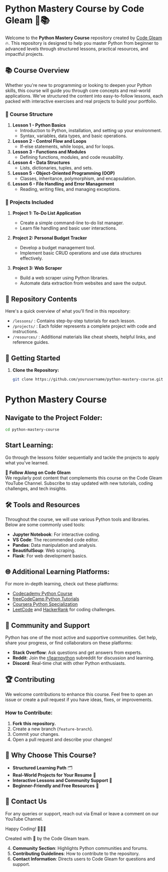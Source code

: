 # Python Mastery Course by Code Gleam 🎥📚

Welcome to the **Python Mastery Course** repository created by [Code Gleam](https://www.youtube.com/channel/CodeGleam) 🔥. This repository is designed to help you master Python from beginner to advanced levels through structured lessons, practical resources, and impactful projects.

## 📚 Course Overview
Whether you're new to programming or looking to deepen your Python skills, this course will guide you through core concepts and real-world applications. We've structured the content into easy-to-follow lessons, each packed with interactive exercises and real projects to build your portfolio.

### 📅 Course Structure
1. **Lesson 1 - Python Basics**
   - Introduction to Python, installation, and setting up your environment.
   - Syntax, variables, data types, and basic operations.
2. **Lesson 2 - Control Flow and Loops**
   - If-else statements, while loops, and for loops.
3. **Lesson 3 - Functions and Modules**
   - Defining functions, modules, and code reusability.
4. **Lesson 4 - Data Structures**
   - Lists, dictionaries, tuples, and sets.
5. **Lesson 5 - Object-Oriented Programming (OOP)**
   - Classes, inheritance, polymorphism, and encapsulation.
6. **Lesson 6 - File Handling and Error Management**
   - Reading, writing files, and managing exceptions.

### 🎯 Projects Included
1. **Project 1: To-Do List Application**
   - Create a simple command-line to-do list manager.
   - Learn file handling and basic user interactions.

2. **Project 2: Personal Budget Tracker**
   - Develop a budget management tool.
   - Implement basic CRUD operations and use data structures effectively.

3. **Project 3: Web Scraper**
   - Build a web scraper using Python libraries.
   - Automate data extraction from websites and save the output.

## 📁 Repository Contents
Here's a quick overview of what you'll find in this repository:

- `/lessons/` : Contains step-by-step tutorials for each lesson.
- `/projects/` : Each folder represents a complete project with code and instructions.
- `/resources/` : Additional materials like cheat sheets, helpful links, and reference guides.

## 🚀 Getting Started
1. **Clone the Repository:**
   ```bash
   git clone https://github.com/yourusername/python-mastery-course.git

# Python Mastery Course

## Navigate to the Project Folder:
```bash
cd python-mastery-course
```

## Start Learning:
Go through the lessons folder sequentially and tackle the projects to apply what you've learned.

🎥 **Follow Along on Code Gleam**  
We regularly post content that complements this course on the Code Gleam YouTube Channel. Subscribe to stay updated with new tutorials, coding challenges, and tech insights.

## 🛠 Tools and Resources
Throughout the course, we will use various Python tools and libraries. Below are some commonly used tools:

- **Jupyter Notebook**: For interactive coding.
- **VS Code**: The recommended code editor.
- **Pandas**: Data manipulation and analysis.
- **BeautifulSoup**: Web scraping.
- **Flask**: For web development basics.

## 🌐 Additional Learning Platforms:
For more in-depth learning, check out these platforms:

- [Codecademy Python Course](https://www.codecademy.com/learn/learn-python-3)
- [freeCodeCamp Python Tutorials](https://www.freecodecamp.org/learn/)
- [Coursera Python Specialization](https://www.coursera.org/specializations/python)
- [LeetCode](https://leetcode.com/) and [HackerRank](https://www.hackerrank.com/) for coding challenges.

## 🤝 Community and Support
Python has one of the most active and supportive communities. Get help, share your progress, or find collaborators on these platforms:

- **Stack Overflow**: Ask questions and get answers from experts.
- **Reddit**: Join the [r/learnpython](https://www.reddit.com/r/learnpython/) subreddit for discussion and learning.
- **Discord**: Real-time chat with other Python enthusiasts.

## 🏆 Contributing
We welcome contributions to enhance this course. Feel free to open an issue or create a pull request if you have ideas, fixes, or improvements.

### How to Contribute:
1. **Fork this repository.**
2. Create a new branch (`feature-branch`).
3. Commit your changes.
4. Open a pull request and describe your changes!

## 💼 Why Choose This Course?
- **Structured Learning Path** 🗂️
- **Real-World Projects for Your Resume** 💼
- **Interactive Lessons and Community Support** 🤝
- **Beginner-Friendly and Free Resources** 🎉

## 📧 Contact Us
For any queries or support, reach out via Email or leave a comment on our YouTube Channel.

Happy Coding! 👨‍💻💡

Created with 💙 by the Code Gleam team.

4. **Community Section**: Highlights Python communities and forums.
5. **Contributing Guidelines**: How to contribute to the repository.
6. **Contact Information**: Directs users to Code Gleam for questions and support.

